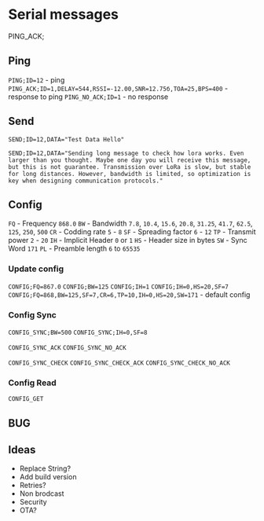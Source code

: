 # Serial messages

PING_ACK;

## Ping
`PING;ID=12` - ping 
`PING_ACK;ID=1,DELAY=544,RSSI=-12.00,SNR=12.75б,TOA=25,BPS=400` - response to ping
`PING_NO_ACK;ID=1` - no response

## Send

`SEND;ID=12,DATA="Test Data Hello"`

`SEND;ID=12,DATA="Sending long message to check how lora works. Even larger than you thought. Maybe one day you will receive this message, but this is not guarantee. Transmission over LoRa is slow, but stable for long distances. However, bandwidth is limited, so optimization is key when designing communication protocols."`

## Config

`FQ` - Frequency `868.0`
`BW` - Bandwidth `7.8`, `10.4`, `15.6`, `20.8`, `31.25`, `41.7`, `62.5`, `125`, `250`, `500`
`CR` - Codding rate `5` - `8`
`SF` - Spreading factor `6` - `12`
`TP` - Transmit power `2` - `20`
`IH` - Implicit Header `0` or `1`
`HS` - Header size in bytes
`SW` - Sync Word `171`
`PL` - Preamble length `6` to `65535`

### Update config 

`CONFIG;FQ=867.0`
`CONFIG;BW=125`
`CONFIG;IH=1`
`CONFIG;IH=0,HS=20,SF=7`
`CONFIG;FQ=868,BW=125,SF=7,CR=6,TP=10,IH=0,HS=20,SW=171` - default config

### Config Sync

`CONFIG_SYNC;BW=500`
`CONFIG_SYNC;IH=0,SF=8`

`CONFIG_SYNC_ACK`
`CONFIG_SYNC_NO_ACK`

`CONFIG_SYNC_CHECK`
`CONFIG_SYNC_CHECK_ACK`
`CONFIG_SYNC_CHECK_NO_ACK`

### Config Read
`CONFIG_GET`


## BUG

## Ideas
- Replace String?
- Add build version
- Retries?
- Non brodcast
- Security
- OTA?